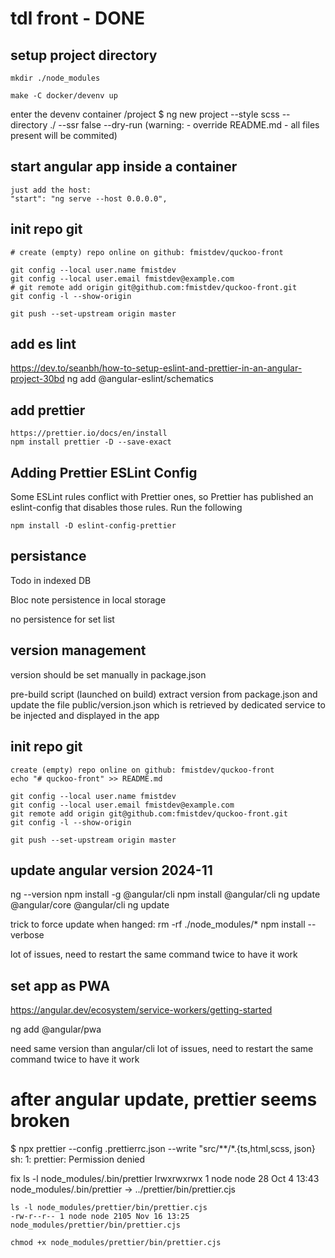 # tdl front - DONE

## setup project directory

    mkdir ./node_modules

    make -C docker/devenv up

enter the devenv container
/project $ ng new project --style scss --directory ./ --ssr false --dry-run
(warning: - override README.md - all files present will be commited)

## start angular app inside a container

    just add the host:
    "start": "ng serve --host 0.0.0.0",

## init repo git

    # create (empty) repo online on github: fmistdev/quckoo-front

    git config --local user.name fmistdev
    git config --local user.email fmistdev@example.com
    # git remote add origin git@github.com:fmistdev/quckoo-front.git
    git config -l --show-origin

    git push --set-upstream origin master

## add es lint

https://dev.to/seanbh/how-to-setup-eslint-and-prettier-in-an-angular-project-30bd
ng add @angular-eslint/schematics

## add prettier

    https://prettier.io/docs/en/install
    npm install prettier -D --save-exact

## Adding Prettier ESLint Config

Some ESLint rules conflict with Prettier ones, so Prettier has published an eslint-config that disables those rules. Run the following

    npm install -D eslint-config-prettier


## persistance

Todo in indexed DB

Bloc note persistence in local storage

no persistence for set list


## version management

version should be set manually in package.json

pre-build script (launched on build) extract version from package.json and update the file public/version.json
which is retrieved by dedicated service to be injected and displayed in the app


## init repo git

    create (empty) repo online on github: fmistdev/quckoo-front
    echo "# quckoo-front" >> README.md

    git config --local user.name fmistdev
    git config --local user.email fmistdev@example.com
    git remote add origin git@github.com:fmistdev/quckoo-front.git
    git config -l --show-origin

    git push --set-upstream origin master


## update angular version 2024-11

ng --version
npm install -g @angular/cli
npm install @angular/cli
ng update @angular/core @angular/cli
ng update

trick to force update when hanged:
rm -rf ./node_modules/*
npm install --verbose

lot of issues, need to restart the same command twice to have it work


## set app as PWA

https://angular.dev/ecosystem/service-workers/getting-started

ng add @angular/pwa

need same version than angular/cli
lot of issues, need to restart the same command twice to have it work


# after angular update, prettier seems broken

$ npx prettier --config .prettierrc.json --write \"src/**/*.{ts,html,scss, json}
sh: 1: prettier: Permission denied

fix
    ls -l node_modules/.bin/prettier
    lrwxrwxrwx 1 node node 28 Oct  4 13:43 node_modules/.bin/prettier -> ../prettier/bin/prettier.cjs

    ls -l node_modules/prettier/bin/prettier.cjs
    -rw-r--r-- 1 node node 2105 Nov 16 13:25 node_modules/prettier/bin/prettier.cjs

    chmod +x node_modules/prettier/bin/prettier.cjs